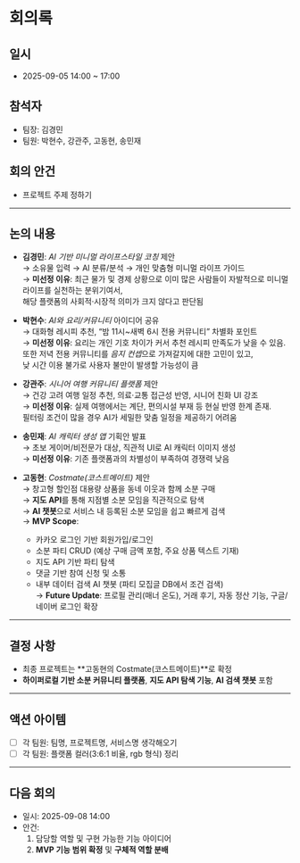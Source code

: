 # 회의록

## 일시
- 2025-09-05 14:00 ~ 17:00

## 참석자
- 팀장: 김경민
- 팀원: 박현수, 강관주, 고동현, 송민재

## 회의 안건
- 프로젝트 주제 정하기

---

## 논의 내용
- **김경민**: *AI 기반 미니멀 라이프스타일 코칭* 제안  
  → 소유물 입력 → AI 분류/분석 → 개인 맞춤형 미니멀 라이프 가이드  
  → **미선정 이유**: 최근 물가 및 경제 상황으로 이미 많은 사람들이 자발적으로 미니멀 라이프를 실천하는 분위기여서,  
  해당 플랫폼의 사회적·시장적 의미가 크지 않다고 판단됨

- **박현수**: *AI와 요리/커뮤니티* 아이디어 공유  
  → 대화형 레시피 추천, “밤 11시~새벽 6시 전용 커뮤니티” 차별화 포인트  
  → **미선정 이유**: 요리는 개인 기호 차이가 커서 추천 레시피 만족도가 낮을 수 있음.  
  또한 저녁 전용 커뮤니티를 *음지 컨셉*으로 가져갈지에 대한 고민이 있고,  
  낮 시간 이용 불가로 사용자 불만이 발생할 가능성이 큼

- **강관주**: *시니어 여행 커뮤니티 플랫폼* 제안  
  → 건강 고려 여행 일정 추천, 의료·교통 접근성 반영, 시니어 친화 UI 강조  
  → **미선정 이유**: 실제 여행에서는 계단, 편의시설 부재 등 현실 반영 한계 존재.  
  필터링 조건이 많을 경우 AI가 세밀한 맞춤 일정을 제공하기 어려움

- **송민재**: *AI 캐릭터 생성 앱* 기획안 발표  
  → 초보 게이머/비전문가 대상, 직관적 UI로 AI 캐릭터 이미지 생성  
  → **미선정 이유**: 기존 플랫폼과의 차별성이 부족하여 경쟁력 낮음

- **고동현**: *Costmate(코스트메이트)* 제안  
  → 창고형 할인점 대용량 상품을 동네 이웃과 함께 소분 구매  
  → **지도 API**를 통해 지점별 소분 모임을 직관적으로 탐색  
  → **AI 챗봇**으로 서비스 내 등록된 소분 모임을 쉽고 빠르게 검색  
  → **MVP Scope**:
    - 카카오 로그인 기반 회원가입/로그인
    - 소분 파티 CRUD (예상 구매 금액 포함, 주요 상품 텍스트 기재)
    - 지도 API 기반 파티 탐색
    - 댓글 기반 참여 신청 및 소통
    - 내부 데이터 검색 AI 챗봇 (파티 모집글 DB에서 조건 검색)  
      → **Future Update**: 프로필 관리(매너 온도), 거래 후기, 자동 정산 기능, 구글/네이버 로그인 확장

---

## 결정 사항
- 최종 프로젝트는 **고동현의 Costmate(코스트메이트)**로 확정
- **하이퍼로컬 기반 소분 커뮤니티 플랫폼**, **지도 API 탐색 기능**, **AI 검색 챗봇** 포함

---

## 액션 아이템
- [ ] 각 팀원: 팀명, 프로젝트명, 서비스명 생각해오기
- [ ] 각 팀원: 플랫폼 컬러(3:6:1 비율, rgb 형식) 정리

---

## 다음 회의
- 일시: 2025-09-08 14:00
- 안건:
    1. 담당할 역할 및 구현 가능한 기능 아이디어
    2. **MVP 기능 범위 확정** 및 **구체적 역할 분배**  
